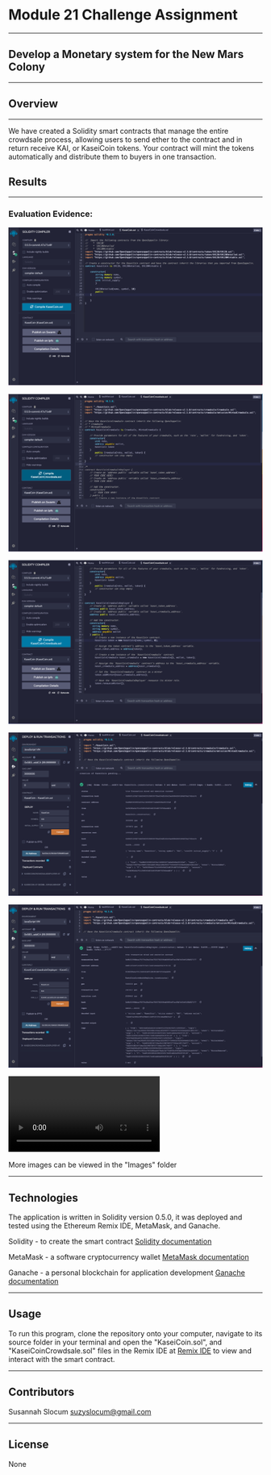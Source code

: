 # Module 21 Challenge Assignment 
---

## Develop a Monetary system for the New Mars Colony
---

## Overview 
---
  We have created a Solidity smart contracts that manage the entire crowdsale process, allowing users to send ether to the contract and in return receive KAI, or KaseiCoin tokens. Your contract will mint the tokens automatically and distribute them to buyers in one transaction.
  
  
## Results
---
### Evaluation Evidence:
![KaseiCoin_compiled](/Images/KaseiCoin_compiled.png)

![KaseiCoinCrowdsale_compiled](/Images/KaseiCoinCrowdsale_compiled.png)

![KaseiCoinCrowdsaleDeployer_compiled](/Images/KaseiCoinCrowdsaleDeployer_compiled.png)

![KC_deployed](/Images/KC_deployed.png)

![KCCD_deployed](/Images/KCCD_deployed.png)

![KCCD_interaction](/Images/KCCD_interaction.mov)


More images can be viewed in the "Images" folder

---

## Technologies

The application is written in Solidity version 0.5.0, it was deployed and tested using the Ethereum Remix IDE, MetaMask, and Ganache.

Solidity - to create the smart contract [Solidity documentation](https://docs.soliditylang.org/en/v0.8.4/)

MetaMask - a software cryptocurrency wallet [MetaMask documentation](https://metamask.zendesk.com/hc/en-us)

Ganache - a personal blockchain for application development [Ganache documentation](https://www.trufflesuite.com/docs/ganache/overview)

--- 

## Usage

To run this program, clone the repository onto your computer, navigate to its source folder in your terminal and open the "KaseiCoin.sol", and "KaseiCoinCrowdsale.sol" files in the Remix IDE at [Remix IDE](https://remix.ethereum.org/#optimize=false&runs=200&evmVersion=null&version=soljson-v0.8.1+commit.df193b15.js) to view and interact with the smart contract.

---

## Contributors
Susannah Slocum 
suzyslocum@gmail.com

---

## License

None
